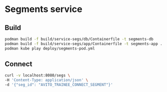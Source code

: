 # Segments service

## Build

```bash
podman build -f build/service-segs/db/Containerfile -t segments-db
podman build -f build/service-segs/app/Containerfile -t segments-app .
podman kube play deploy/segments-pod.yml
```

## Connect

```bash
curl -v localhost:8080/segs \
-H 'Content-Type: application/json' \
-d '{"seg_id": "AVITO_TRAINEE_CONNECT_SEGMENT"}'
```
